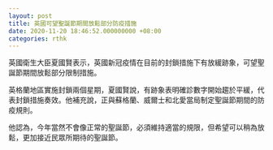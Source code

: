 ```yaml
---
layout: post
title: 英國可望聖誕節期間放鬆部分防疫措施
date: 2020-11-20 18:46:52.000000000 +08:00
categories: rthk
---
```


英國衛生大臣夏國賢表示，英國新冠疫情在目前的封鎖措施下有放緩跡象，可望聖誕節期間放鬆部分限制措施。

英格蘭地區實施封鎖兩個星期，夏國賢說，有跡象表明確診數字開始趨於平緩，代表封鎖措施奏效。他補充說，正與蘇格蘭、威爾士和北愛當局制定聖誕節期間的防疫規則。

他認為，今年當然不會像正常的聖誕節，必須維持適當的規限，但希望可以稍為放鬆，更加接近民眾所期待的聖誕節。
